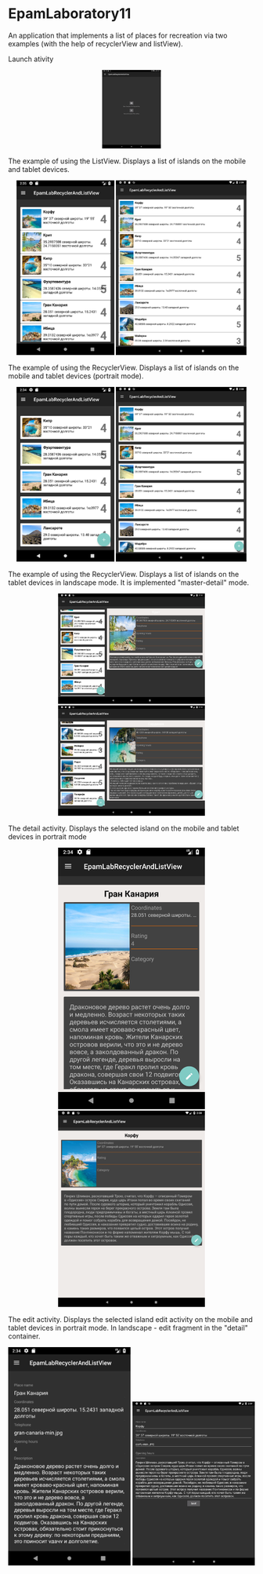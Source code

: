 # EpamLaboratory11
<p>An application that implements a list of places for recreation via two examples (with the help of recyclerView and listView).</p>
<p> Launch ativity </p>
<p align="center">
  <img padding="24px" src="https://github.com/natalliarad/EpamLaboratory11/blob/master/Screenshot_1524578870.png" width="120"/>
</p>
<p>The example of using the ListView. Displays a list of islands on the mobile and tablet devices.</p>
<p align="center">
  <img padding="24px" src="https://github.com/natalliarad/EpamLaboratory11/blob/master/listView_mobile.png" width="200"/>
  <img padding="24px" src="https://github.com/natalliarad/EpamLaboratory11/blob/master/listView_tablet.png" width="267"/>
</p>
<p>The example of using the RecyclerView. Displays a list of islands on the mobile and tablet devices (portrait mode).</p>
<p align="center">
  <img padding="24px" src="https://github.com/natalliarad/EpamLaboratory11/blob/master/recycler_mobile.png" width="200"/>
  <img padding="24px" src="https://github.com/natalliarad/EpamLaboratory11/blob/master/recycler_tablet.png" width="267"/>
</p>
<p>The example of using the RecyclerView. Displays a list of islands on the tablet devices in landscape mode. It is implemented "master-detail" mode.</p>
<p align="center">
  <img padding="24px" src="https://github.com/natalliarad/EpamLaboratory11/blob/master/recycler_detail_tablet_1.png" width="300"/>
  <img padding="24px" src="https://github.com/natalliarad/EpamLaboratory11/blob/master/recycler_detail_tablet_2.png" width="300"/>
</p>
<p>The detail activity. Displays the selected island on the mobile and tablet devices in portrait mode</p>
<p align="center">
  <img padding="24px" src="https://github.com/natalliarad/EpamLaboratory11/blob/master/detail_mobile.png" width="300"/>
  <img padding="24px" src="https://github.com/natalliarad/EpamLaboratory11/blob/master/detail_tablet.png" width="300"/>
</p>
<p>The edit activity. Displays the selected island edit activity on the mobile and tablet devices in portrait mode. In landscape - edit fragment in the "detail" container.</p>
<p align="center">
  <img padding="24px" src="https://github.com/natalliarad/EpamLaboratory11/blob/master/edit_mobile.png" width="250"/>
  <img padding="24px" src="https://github.com/natalliarad/EpamLaboratory11/blob/master/edit_tablet.png" width="250"/>
  <img padding="https://github.com/natalliarad/EpamLaboratory11/blob/master/recycler_edit_tablet.png" width="250"/>
</p>
